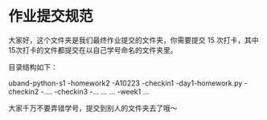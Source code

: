 # 作业提交规范

大家好，这个文件夹是我们最终作业提交的文件夹，你需要提交 15 次打卡，其中15次打卡的文件都提交在以自己学号命名的文件夹里。

目录结构如下：

uband-python-s1
    -homework2
        -A10223
            -checkin1
                -day1-homework.py
            -checkin2
                -....
            -checkin3
                -...
            ...
        ...
    -week1
    ...

大家千万不要弄错学号，提交到别人的文件夹去了哦～